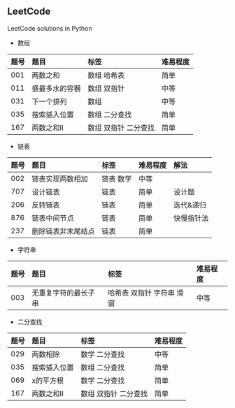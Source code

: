 ## LeetCode
LeetCode solutions in Python
- 数组

|题号|题目|标签|难易程度|
|:---|:---|:---|:---|
|001|两数之和|数组 哈希表|简单|
|011|盛最多水的容器|数组 双指针|中等|
|031|下一个排列|数组|中等|
|035|搜索插入位置|数组 二分查找|简单|
|167|两数之和II|数组 双指针 二分查找|简单|

- 链表

|题号|题目|标签|难易程度|解法|
|:---|:---|:---|:---|:---|
|002|链表实现两数相加|链表 数学|中等||
|707|设计链表|链表|简单|设计题|
|206|反转链表|链表|简单|迭代&递归|
|876|链表中间节点|链表|简单|快慢指针法|
|237|删除链表非末尾结点|链表|简单||

- 字符串

|题号|题目|标签|难易程度|
|:---|:---|:---|:---|
|003|无重复字符的最长子串|哈希表 双指针 字符串 滑窗|中等|

- 二分查找

|题号|题目|标签|难易程度|
|:---|:---|:---|:---|
|029|两数相除|数学 二分查找|中等|
|035|搜索插入位置|数组 二分查找|简单|
|069|x的平方根|数学 二分查找|简单|
|167|两数之和II|数组 双指针 二分查找|简单|